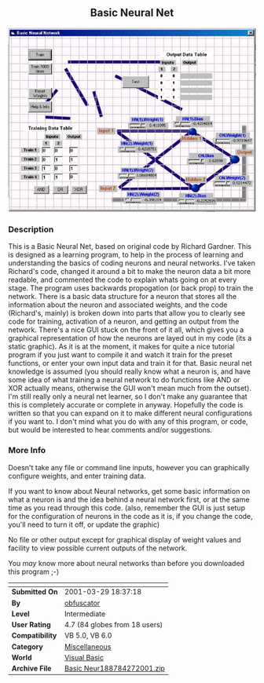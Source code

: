 ﻿<div align="center">

## Basic Neural Net

<img src="PIC2001441612347383.jpg">
</div>

### Description

This is a Basic Neural Net, based on original code by Richard Gardner. This is designed as a learning program, to help in the process of learning and understanding the basics of coding neurons and neural networks. I've taken Richard's code, changed it around a bit to make the neuron data a bit more readable, and commented the code to explain whats going on at every stage. The program uses backwards propogation (or back prop) to train the network. There is a basic data structure for a neuron that stores all the information about the neuron and associated weights, and the code (Richard's, mainly) is broken down into parts that allow you to clearly see code for training, activation of a neuron, and getting an output from the network. There's a nice GUI stuck on the front of it all, which gives you a graphical representation of how the neurons are layed out in my code (its a static graphic). As it is at the moment, it makes for quite a nice tutorial program if you just want to compile it and watch it train for the preset functions, or enter your own input data and train it for that. Basic neural net knowledge is assumed (you should really know what a neuron is, and have some idea of what training a neural network to do functions like AND or XOR actually means, otherwise the GUI won't mean much from the outset). I'm still really only a neural net learner, so I don't make any guarantee that this is completely accurate or complete in anyway. Hopefully the code is written so that you can expand on it to make different neural configurations if you want to. I don't mind what you do with any of this program, or code, but would be interested to hear comments and/or suggestions.
 
### More Info
 
Doesn't take any file or command line inputs, however you can graphically configure weights, and enter training data.

If you want to know about Neural networks, get some basic information on what a neuron is and the idea behind a neural network first, or at the same time as you read through this code. (also, remember the GUI is just setup for the configuration of neurons in the code as it is, if you change the code, you'll need to turn it off, or update the graphic)

No file or other output except for graphical display of weight values and facility to view possible current outputs of the network.

You *may* know more about neural networks than before you downloaded this program ;-)


<span>             |<span>
---                |---
**Submitted On**   |2001-03-29 18:37:18
**By**             |[obfuscator](https://github.com/Planet-Source-Code/PSCIndex/blob/master/ByAuthor/obfuscator.md)
**Level**          |Intermediate
**User Rating**    |4.7 (84 globes from 18 users)
**Compatibility**  |VB 5\.0, VB 6\.0
**Category**       |[Miscellaneous](https://github.com/Planet-Source-Code/PSCIndex/blob/master/ByCategory/miscellaneous__1-1.md)
**World**          |[Visual Basic](https://github.com/Planet-Source-Code/PSCIndex/blob/master/ByWorld/visual-basic.md)
**Archive File**   |[Basic Neur188784272001\.zip](https://github.com/Planet-Source-Code/obfuscator-basic-neural-net__1-22136/archive/master.zip)








